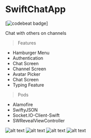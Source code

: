 # SwiftChatApp
[![codebeat badge](https://codebeat.co/badges/daf44f38-23bc-46a7-91e1-59faded338f1)]

Chat with others on channels

> Features
- Hamburger Menu
- Authentication
- Chat Screen
- Channel Screen
- Avatar Picker
- Chat Screen
- Typing Feature


> Pods
- Alamofire
- SwiftyJSON
- Socket.IO-Client-Swift
- SWRevealViewController


![alt text](https://i.ibb.co/sqb8xDX/Whats-App-Image-2020-06-23-at-13-35-35-1.jpg) 
![alt text](https://i.ibb.co/D9r8m3P/Whats-App-Image-2020-06-23-at-13-35-35-2.jpg)
![alt text](https://i.ibb.co/WGZGzKx/Whats-App-Image-2020-06-23-at-13-35-35-3.jpg)
![alt text](https://i.ibb.co/0Mx4XnH/Whats-App-Image-2020-06-23-at-13-35-35.jpg)
